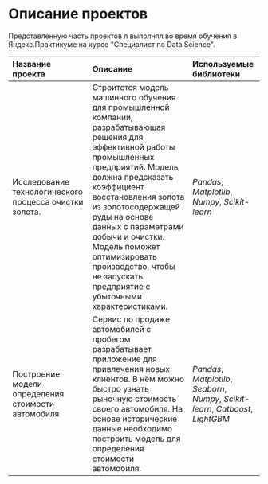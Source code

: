 # Описание проектов 
Представленную часть проектов я выполнял во время обучения в Яндекс.Практикуме на курсе "Специалист по Data Science".

           
| Название проекта      | Описание               | Используемые библиотеки      |
| :-------------------- | :--------------------- | :--------------------------- |
| Исследование технологического    процесса очистки золота. | Cтроитстся модель машинного обучения для промышленной компании, разрабатывающая решения для эффективной работы промышленных предприятий. Модель    должна предсказать коэффициент восстановления золота из золотосодержащей руды на основе данных с параметрами добычи и очистки. Модель поможет оптимизировать производство, чтобы не запускать предприятие с убыточными характеристиками. | *Pandas*, *Matplotlib*, *Numpy*, *Scikit-learn*|
| Построение модели определения стоимости автомобиля | Сервис по продаже автомобилей с пробегом  разрабатывает приложение для привлечения новых клиентов. В нём можно быстро узнать рыночную стоимость своего автомобиля. На основе исторические данные необходимо построить модель для определения стоимости автомобиля. | *Pandas*, *Matplotlib*, *Seaborn*, *Numpy*, *Scikit-learn*, *Catboost*, *LightGBM* |

